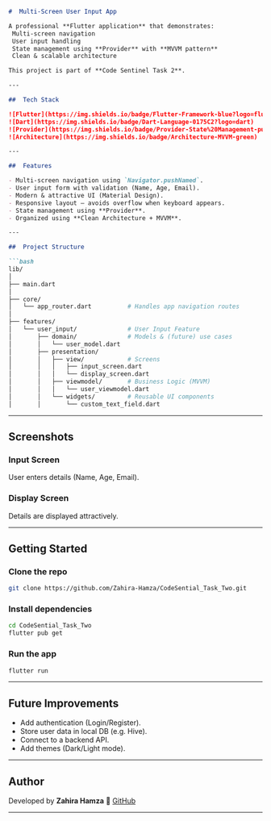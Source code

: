 

````markdown
#  Multi-Screen User Input App  

A professional **Flutter application** that demonstrates:  
 Multi-screen navigation  
 User input handling  
 State management using **Provider** with **MVVM pattern**  
 Clean & scalable architecture  

This project is part of **Code Sentinel Task 2**.  

---

##  Tech Stack  

![Flutter](https://img.shields.io/badge/Flutter-Framework-blue?logo=flutter)  
![Dart](https://img.shields.io/badge/Dart-Language-0175C2?logo=dart)  
![Provider](https://img.shields.io/badge/Provider-State%20Management-purple)  
![Architecture](https://img.shields.io/badge/Architecture-MVVM-green)  

---

##  Features  

- Multi-screen navigation using `Navigator.pushNamed`.  
- User input form with validation (Name, Age, Email).  
- Modern & attractive UI (Material Design).  
- Responsive layout – avoids overflow when keyboard appears.  
- State management using **Provider**.  
- Organized using **Clean Architecture + MVVM**.  

---

##  Project Structure  

```bash
lib/
│
├── main.dart
│
├── core/
│   └── app_router.dart          # Handles app navigation routes
│
├── features/
│   └── user_input/              # User Input Feature
│       ├── domain/              # Models & (future) use cases
│       │   └── user_model.dart
│       ├── presentation/
│       │   ├── view/            # Screens
│       │   │   ├── input_screen.dart
│       │   │   └── display_screen.dart
│       │   ├── viewmodel/       # Business Logic (MVVM)
│       │   │   └── user_viewmodel.dart
│       │   └── widgets/         # Reusable UI components
│       │       └── custom_text_field.dart
````

---

##  Screenshots

###  Input Screen

User enters details (Name, Age, Email).

###  Display Screen

Details are displayed attractively.


---

##  Getting Started

### Clone the repo

```bash
git clone https://github.com/Zahira-Hamza/CodeSential_Task_Two.git
```

###  Install dependencies

```bash
cd CodeSential_Task_Two
flutter pub get
```

###  Run the app

```bash
flutter run
```

---

##  Future Improvements

* Add authentication (Login/Register).
* Store user data in local DB (e.g. Hive).
* Connect to a backend API.
* Add themes (Dark/Light mode).

---

##  Author

Developed by **Zahira Hamza** 
🔗 [GitHub](https://github.com/Zahira-Hamza)

---

```

```
